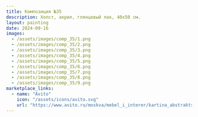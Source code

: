 ```yaml
---
title: Композиция №35
description: Холст, акрил, глянцевый лак, 40х50 см.
layout: painting
date: 2024-09-16
images:
  - /assets/images/comp_35/1.png
  - /assets/images/comp_35/2.png
  - /assets/images/comp_35/3.png
  - /assets/images/comp_35/4.png
  - /assets/images/comp_35/5.png
  - /assets/images/comp_35/6.png
  - /assets/images/comp_35/7.png
  - /assets/images/comp_35/8.png
  - /assets/images/comp_35/9.png
marketplace_links:
  - name: "Avito"
    icon: "/assets/icons/avito.svg"
    url: "https://www.avito.ru/moskva/mebel_i_interer/kartina_abstraktsiya_40h50sm_7272624782?utm_campaign=native&utm_medium=item_page_android&utm_source=soc_sharing_seller"
---
```

